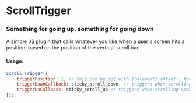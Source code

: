 # ScrollTrigger
### Something for going up, something for going down

A simple JS plugin that calls whatever you like when a user's screen hits a position, based on the position of the vertical scroll bar.

#### Usage: 

``` javascript
Scroll_Trigger({
    triggerPosition: 1, // this can be set with $(element).offset() too
    triggerDownCallback: sticky_scroll_down, // triggers when scrolling downwards past trigger position
    triggerUpCallback: sticky_scroll_up // triggers when scrolling upwards past trigger position
});
```


